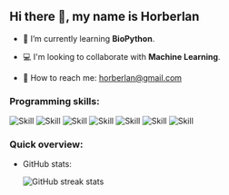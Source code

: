 ## Hi there 👋, my name is Horberlan
<!--![](https://haenfler.sites.grinnell.edu/wp-content/uploads/2017/05/hacker_banner.jpg)--> 

- 🌱 I’m currently learning <b>BioPython</b>. 

- :computer: I'm looking to collaborate with <b>Machine Learning</b>. 

- :email: How to reach me: horberlan@gmail.com
###  Programming skills:
![Skill](https://img.shields.io/travis/rust-lang/rust?color=%23fb8c00&label=OS&logo=linux&logoColor=%23ffffff)
![Skill](https://img.shields.io/travis/rust-lang/rust?color=%23008080&label=PhP&logo=php&logoColor=%23ffffff)
![Skill](https://img.shields.io/travis/rust-lang/rust?color=%23fb8c00&label=JS&logo=javascript&logoColor=%23ffffff)
![Skill](https://img.shields.io/travis/rust-lang/rust?color=%23008080&label=Python&logo=python&logoColor=%23ffffff)
![Skill](https://img.shields.io/travis/rust-lang/rust?color=%23fb8c00&label=Node.js&logo=node.js&logoColor=%23ffffff)
![Skill](https://img.shields.io/travis/rust-lang/rust?color=%23008080&label=Ruby&logo=ruby&logoColor=red)
![Skill](https://img.shields.io/travis/rust-lang/rust?color=%23fb8c00&label=Cpp&logo=C%2B%2B)
### Quick overview:
 * GitHub stats:


      ![GitHub streak stats](https://github-readme-streak-stats.herokuapp.com/?user=horberlan)
      

